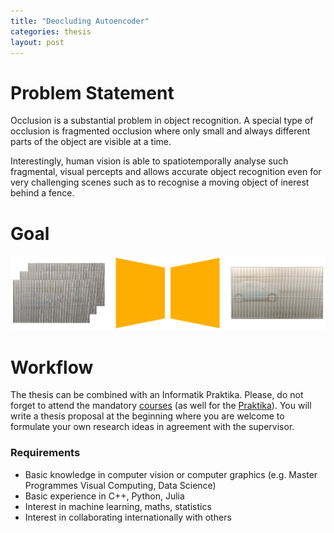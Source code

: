 ```yaml
---
title: "Deocluding Autoencoder"
categories: thesis
layout: post
---
```


# Problem Statement
Occlusion is a substantial problem in object recognition. A special type of occlusion is fragmented occlusion where only small and always different parts of the object are visible at a time.

Interestingly, human vision is able to spatiotemporally analyse such fragmental, visual percepts and allows accurate object recognition even for very challenging scenes such as to recognise a moving object of inerest behind a fence.

# Goal

![architecture](test.png)


# Workflow
The thesis can be combined with an Informatik Praktika. Please, do not forget to attend the mandatory <a href="https://cvl.tuwien.ac.at/teaching/diplomarbeiten/allgemeine-hinweise-zu-masterarbeiten/">courses</a> (as well for the <a href="https://cvl.tuwien.ac.at/teaching/informatik-praktika/allgemeine-hinweise-zu-bachelorarbeiten-und-praktikas/">Praktika</a>). You will write a thesis proposal at the beginning where you are welcome to formulate your own research ideas in agreement with the supervisor.
<h3>Requirements</h3>
<ul>
 	<li>Basic knowledge in computer vision or computer graphics (e.g. Master Programmes Visual Computing, Data Science)</li>
 	<li>Basic experience in C++, Python, Julia</li>
 	<li>Interest in machine learning, maths, statistics</li>
 	<li>Interest in collaborating internationally with others</li>
</ul>
